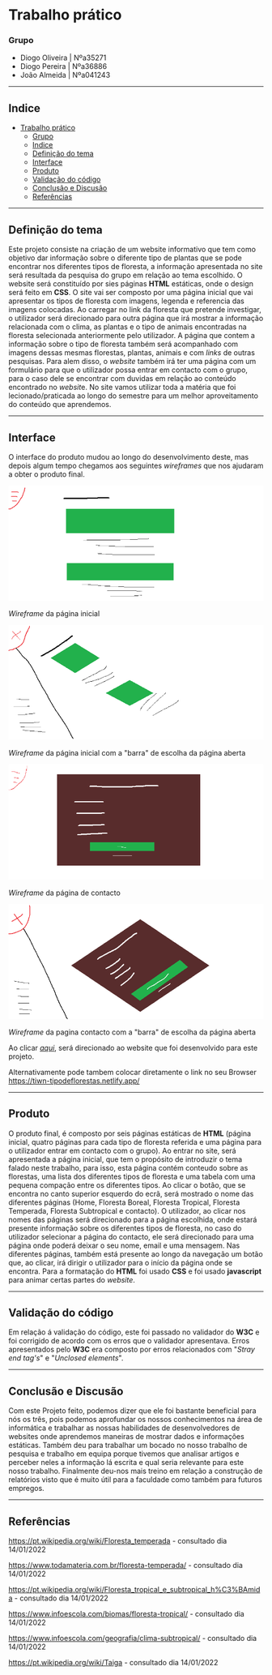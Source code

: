 # Trabalho prático #


### Grupo ###

- Diogo Oliveira | Nºa35271
- Diogo Pereira | Nºa36886
- João Almeida | Nºa041243

---

## Indice ##
- [Trabalho prático](#trabalho-prático)
    - [Grupo](#grupo)
  - [Indice](#indice)
  - [Definição do tema](#definição-do-tema)
  - [Interface](#interface)
  - [Produto](#produto)
  - [Validação do código](#validação-do-código)
  - [Conclusão e Discusão](#conclusão-e-discusão)
  - [Referências](#referências)

---

## Definição do tema ##

Este projeto consiste na criação de um website informativo que tem como objetivo dar informação sobre o diferente tipo de plantas que se pode encontrar nos diferentes tipos de floresta, a informação apresentada no site será resultada da pesquisa do grupo em relação ao tema escolhido. O website será constituído por sies páginas **HTML** estáticas, onde o design será feito em **CSS**. O site vai ser composto por uma página inicial que vai apresentar os tipos de floresta com imagens, legenda e referencia das imagens colocadas. Ao carregar no link da floresta que pretende investigar, o utilizador será direcionado para outra página que irá mostrar a informação relacionada com o clima, as plantas e o tipo de animais encontradas na floresta selecionada anteriormente pelo utilizador. A página que contem a informação sobre o tipo de floresta também será acompanhado com imagens dessas mesmas florestas, plantas, animais e com *links* de outras pesquisas. Para alem disso, o *website* também irá ter uma página com um formulário para que o utilizador possa entrar em contacto com o grupo, para o caso dele se encontrar com duvidas em relação ao conteúdo encontrado no *websit*e.  No site vamos utilizar toda a matéria que foi lecionado/praticada ao longo do semestre para um melhor aproveitamento do conteúdo que aprendemos.

---

## Interface ##

O interface do produto mudou ao longo do desenvolvimento deste, mas depois algum tempo chegamos aos seguintes *wireframes* que nos ajudaram a obter o produto final.

![alt text](./src/img/1.png)

*Wireframe* da página inicial

![alt text](./src/img/2.png)

*Wireframe* da página inicial com a "barra" de escolha da página aberta

![alt text](./src/img/3.png)

*Wireframe* da página de contacto

![alt text](./src/img/4.png)

*Wireframe* da pagina contacto com a "barra" de escolha da página aberta

Ao clicar [*aqui*](https://tiwn-tipodeflorestas.netlify.app/), será direcionado ao website que foi desenvolvido para este projeto.

Alternativamente pode tambem colocar diretamente o link no seu Browser https://tiwn-tipodeflorestas.netlify.app/

---

## Produto ##

O produto final, é composto por seis páginas estáticas de **HTML** (página inicial, quatro páginas para cada tipo de floresta referida e uma página para o utilizador entrar em contacto com o grupo). Ao entrar no site, será apresentada a página inicial, que tem o propósito de introduzir o tema falado neste trabalho, para isso, esta página contém conteudo sobre as florestas, uma lista dos diferentes tipos de floresta e uma tabela com uma pequena compação entre os diferentes tipos.
Ao clicar o botão, que se encontra no canto superior esquerdo do ecrã, será mostrado o nome das diferentes páginas (Home, Floresta Boreal, Floresta Tropical, Floresta Temperada, Floresta Subtropical e contacto). O utilizador, ao clicar nos nomes das páginas será direcionado para a página escolhida, onde estará presente informação sobre os diferentes tipos de floresta, no caso do utilizador selecionar a página do contacto, ele será direcionado para uma página onde poderá deixar o seu nome, email e uma mensagem. Nas diferentes páginas, também está presente ao longo da navegação um botão que, ao clicar, irá dirigir o utilizador para o início da página onde se encontra.
Para a formatação do **HTML** foi usado **CSS** e foi usado **javascript** para animar certas partes do *website*.

---

## Validação do código ##

Em relação á validação do código, este foi passado no validador do  **W3C** e foi corrigido de acordo com os erros que o validador apresentava. Erros apresentados pelo **W3C** era composto por erros relacionados com "*Stray end tag's*" e "*Unclosed elements*".

---

## Conclusão e Discusão  ##

Com este Projeto feito, podemos dizer que ele foi bastante beneficial para nós os três, pois podemos aprofundar os nossos conhecimentos na área de informática e trabalhar as nossas habilidades de desenvolvedores de websites onde aprendemos maneiras de mostrar dados e informações estáticas.
Também deu para trabalhar um bocado no nosso trabalho de pesquisa e trabalho em equipa porque tivemos que analisar artigos e perceber neles a informação lá escrita e qual seria relevante para este nosso trabalho.
Finalmente deu-nos mais treino em relação a construção de relatórios visto que é muito útil para a faculdade como também para futuros empregos.

---

## Referências ##

<https://pt.wikipedia.org/wiki/Floresta_temperada> - consultado dia 14/01/2022

<https://www.todamateria.com.br/floresta-temperada/> - consultado dia 14/01/2022

<https://pt.wikipedia.org/wiki/Floresta_tropical_e_subtropical_h%C3%BAmida> - consultado dia 14/01/2022

<https://www.infoescola.com/biomas/floresta-tropical/> - consultado dia 14/01/2022

<https://www.infoescola.com/geografia/clima-subtropical/> - consultado dia 14/01/2022

<https://pt.wikipedia.org/wiki/Taiga> - consultado dia 14/01/2022



